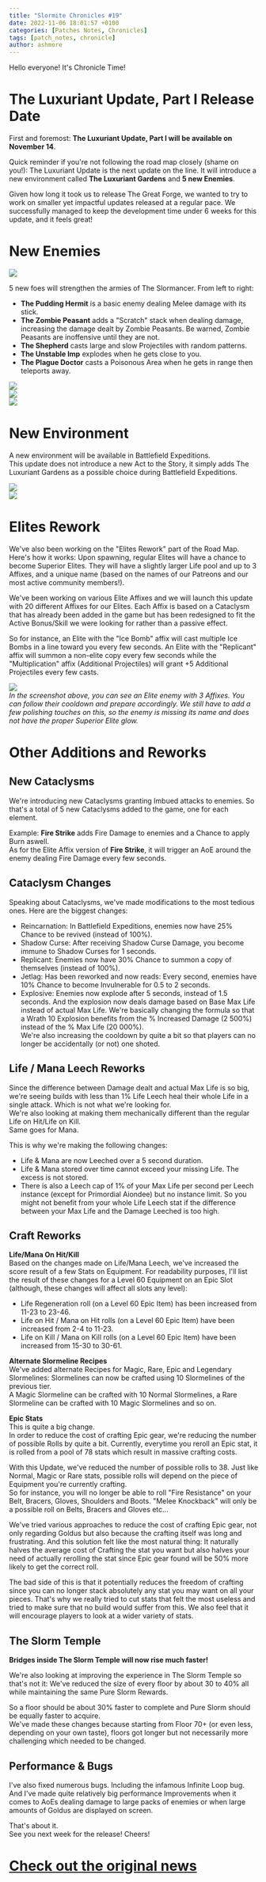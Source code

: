 ```yaml
---
title: "Slormite Chronicles #19"
date: 2022-11-06 18:01:57 +0100
categories: [Patches Notes, Chronicles]
tags: [patch_notes, chronicle]
author: ashmore
---
```

Hello everyone! It's Chronicle Time!  
  

The Luxuriant Update, Part I Release Date
=========================================

  
First and foremost: **The Luxuriant Update, Part I will be available on November 14**.  
  
Quick reminder if you're not following the road map closely (shame on you!): The Luxuriant Update is the next update on the line. It will introduce a new environment called **The Luxuriant Gardens** and **5 new Enemies**.   
  
Given how long it took us to release The Great Forge, we wanted to try to work on smaller yet impactful updates released at a regular pace. We successfully managed to keep the development time under 6 weeks for this update, and it feels great!  
  

New Enemies
===========

  
  
![](/assets/patch_notes/819dfebcc0214eff80a78f9b56683bdd54b0991b)  
  
5 new foes will strengthen the armies of The Slormancer. From left to right:  

* **The Pudding Hermit** is a basic enemy dealing Melee damage with its stick.
* **The Zombie Peasant** adds a "Scratch" stack when dealing damage, increasing the damage dealt by Zombie Peasants. Be warned, Zombie Peasants are inoffensive until they are not.
* **The Shepherd** casts large and slow Projectiles with random patterns.
* **The Unstable Imp** explodes when he gets close to you.
* **The Plague Doctor** casts a Poisonous Area when he gets in range then teleports away.

  
  
![](/assets/patch_notes/396350002ef613e27a934459fc1085b6c7165691)  
![](/assets/patch_notes/efe4351cad7df72bd4b2881b6e5dd7ff136c811b)  
![](/assets/patch_notes/8b235e26ef188f401408897e235c22f9bdd952b4)  
  

New Environment
===============

  
  
A new environment will be available in Battlefield Expeditions.  
This update does not introduce a new Act to the Story, it simply adds The Luxuriant Gardens as a possible choice during Battlefield Expeditions.  
  
![](/assets/patch_notes/54948d18baa848a75eea31f07564b82124d574f8)  
![](/assets/patch_notes/80b141c2c99b2b1dd829fcc70ebcaa7ac9138e3b)  
  
  

Elites Rework
=============

  
We've also been working on the "Elites Rework" part of the Road Map. Here's how it works: Upon spawning, regular Elites will have a chance to become Superior Elites. They will have a slightly larger Life pool and up to 3 Affixes, and a unique name (based on the names of our Patreons and our most active community members!).  
  
We've been working on various Elite Affixes and we will launch this update with 20 different Affixes for our Elites. Each Affix is based on a Cataclysm that has already been added in the game but has been redesigned to fit the Active Bonus/Skill we were looking for rather than a passive effect.  
  
So for instance, an Elite with the "Ice Bomb" affix will cast multiple Ice Bombs in a line toward you every few seconds. An Elite with the "Replicant" affix will summon a non-elite copy every few seconds while the "Multiplication" affix (Additional Projectiles) will grant +5 Additional Projectiles every few casts.  
  
![](/assets/patch_notes/6821dc8976c7855a0c16fe03f408206aa313728c)  
*In the screenshot above, you can see an Elite enemy with 3 Affixes. You can follow their cooldown and prepare accordingly. We still have to add a few polishing touches on this, so the enemy is missing its name and does not have the proper Superior Elite glow.*  
  

Other Additions and Reworks
===========================

  

New Cataclysms
--------------

  
We're introducing new Cataclysms granting Imbued attacks to enemies. So that's a total of 5 new Cataclysms added to the game, one for each element.  
  
Example: **Fire Strike** adds Fire Damage to enemies and a Chance to apply Burn aswell.  
As for the Elite Affix version of **Fire Strike**, it will trigger an AoE around the enemy dealing Fire Damage every few seconds.  
  

Cataclysm Changes
-----------------

  
Speaking about Cataclysms, we've made modifications to the most tedious ones. Here are the biggest changes:  

* Reincarnation: In Battlefield Expeditions, enemies now have 25% Chance to be revived (instead of 100%).
* Shadow Curse: After receiving Shadow Curse Damage, you become immune to Shadow Curses for 1 seconds.
* Replicant: Enemies now have 30% Chance to summon a copy of themselves (instead of 100%).
* Jetlag: Has been reworked and now reads: Every second, enemies have 10% Chance to become Invulnerable for 0.5 to 2 seconds.
* Explosive: Enemies now explode after 5 seconds, instead of 1.5 seconds. And the explosion now deals damage based on Base Max Life instead of actual Max Life.
We're basically changing the formula so that a Wrath 10 Explosion benefits from the % Increased Damage (2 500%) instead of the % Max Life (20 000%).  
We're also increasing the cooldown by quite a bit so that players can no longer be accidentally (or not) one shoted.
  
  

Life / Mana Leech Reworks
-------------------------

  
Since the difference between Damage dealt and actual Max Life is so big, we're seeing builds with less than 1% Life Leech heal their whole Life in a single attack. Which is not what we're looking for.   
We're also looking at making them mechanically different than the regular Life on Hit/Life on Kill.  
Same goes for Mana.  
  
This is why we're making the following changes:  

* Life & Mana are now Leeched over a 5 second duration.
* Life & Mana stored over time cannot exceed your missing Life. The excess is not stored.
* There is also a Leech cap of 1% of your Max Life per second per Leech instance (except for Primordial Aiondee) but no instance limit.
So you might not benefit from your whole Life Leech stat if the difference between your Max Life and the Damage Leeched is too high.
  
  

Craft Reworks
-------------

  
**Life/Mana On Hit/Kill**  
Based on the changes made on Life/Mana Leech, we've increased the score result of a few Stats on Equipment. For readability purposes, I'll list the result of these changes for a Level 60 Equipment on an Epic Slot (although, these changes will affect all slots any level):  

* Life Regeneration roll (on a Level 60 Epic Item) has been increased from 11-23 to 23-46.
* Life on Hit / Mana on Hit rolls (on a Level 60 Epic Item) have been increased from 2-4 to 11-23.
* Life on Kill / Mana on Kill rolls (on a Level 60 Epic Item) have been increased from 15-30 to 30-61.

  
  
**Alternate Slormeline Recipes**  
We've added alternate Recipes for Magic, Rare, Epic and Legendary Slormelines: Slormelines can now be crafted using 10 Slormelines of the previous tier.  
A Magic Slormeline can be crafted with 10 Normal Slormelines, a Rare Slormeline can be crafted with 10 Magic Slormelines and so on.  
  
**Epic Stats**  
This is quite a big change.   
In order to reduce the cost of crafting Epic gear, we're reducing the number of possible Rolls by quite a bit. Currently, everytime you reroll an Epic stat, it is rolled from a pool of 78 stats which result in massive crafting costs.  
  
With this Update, we've reduced the number of possible rolls to 38. Just like Normal, Magic or Rare stats, possible rolls will depend on the piece of Equipment you're currently crafting.  
So for instance, you will no longer be able to roll "Fire Resistance" on your Belt, Bracers, Gloves, Shoulders and Boots. "Melee Knockback" will only be a possible roll on Belts, Bracers and Gloves etc…  
  
We've tried various approaches to reduce the cost of crafting Epic gear, not only regarding Goldus but also because the crafting itself was long and frustrating. And this solution felt like the most natural thing: It naturally halves the average cost of Crafting the stat you want but also halves your need of actually rerolling the stat since Epic gear found will be 50% more likely to get the correct roll.  
  
The bad side of this is that it potentially reduces the freedom of crafting since you can no longer stack absolutely any stat you may want on all your pieces. That's why we really tried to cut stats that felt the most useless and tried to make sure that no build would suffer from this. We also feel that it will encourage players to look at a wider variety of stats.  
  

The Slorm Temple
----------------

  
**Bridges inside The Slorm Temple will now rise much faster!**  
  
We're also looking at improving the experience in The Slorm Temple so that's not it: We've reduced the size of every floor by about 30 to 40% all while maintaining the same Pure Slorm Rewards.   
  
So a floor should be about 30% faster to complete and Pure Slorm should be equally faster to acquire.  
We've made these changes because starting from Floor 70+ (or even less, depending on your own taste), floors got longer but not necessarily more challenging which needed to be changed.  
  

Performance & Bugs
------------------

  
I've also fixed numerous bugs. Including the infamous Infinite Loop bug.  
And I've made quite relatively big performance Improvements when it comes to AoEs dealing damage to large packs of enemies or when large amounts of Goldus are displayed on screen.  
  
That's about it.  
See you next week for the release! Cheers!  
  

# <a href="https://steamstore-a.akamaihd.net/news/externalpost/steam_community_announcements/4732747437213455873" target="_blank">Check out the original news</a>